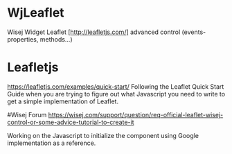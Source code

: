 # WjLeaflet
Wisej Widget Leaflet [http://leafletjs.com/] advanced control (events-properties, methods…)

# Leafletjs
https://leafletjs.com/examples/quick-start/
Following the Leaflet Quick Start Guide when you are trying to figure out what Javascript you need to write to get a simple implementation of Leaflet.


#Wisej Forum
https://wisej.com/support/question/req-official-leaflet-wisej-control-or-some-advice-tutorial-to-create-it

Working on the Javascript to initialize the component using Google implementation as a reference.
